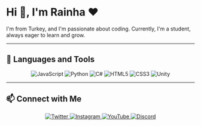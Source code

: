 # Hi 👋, I'm Rainha ❤️

I'm from Turkey, and I'm passionate about coding. Currently, I'm a student, always eager to learn and grow.

---

## 🚀 Languages and Tools

<p align="center">
  <img src="https://img.shields.io/badge/-JavaScript-F7DF1E?style=for-the-badge&logo=javascript&logoColor=black" alt="JavaScript" />
  <img src="https://img.shields.io/badge/-Python-3776AB?style=for-the-badge&logo=python&logoColor=white" alt="Python" />
  <img src="https://img.shields.io/badge/-C%23-239120?style=for-the-badge&logo=c-sharp&logoColor=white" alt="C#" />
  <img src="https://img.shields.io/badge/-HTML5-E34F26?style=for-the-badge&logo=html5&logoColor=white" alt="HTML5" />
  <img src="https://img.shields.io/badge/-CSS3-1572B6?style=for-the-badge&logo=css3&logoColor=white" alt="CSS3" />
  <img src="https://img.shields.io/badge/-Unity-000000?style=for-the-badge&logo=unity&logoColor=white" alt="Unity" />
</p>

---

## 📫 Connect with Me

<p align="center">
  <a href="https://twitter.com/rainha87">
    <img src="https://img.shields.io/badge/-Twitter-1DA1F2?style=for-the-badge&logo=twitter&logoColor=white" alt="Twitter" />
  </a>
  <a href="https://instagram.com/drienriacht">
    <img src="https://img.shields.io/badge/-Instagram-E4405F?style=for-the-badge&logo=instagram&logoColor=white" alt="Instagram" />
  </a>
  <a href="https://www.youtube.com/channel/syntagod">
    <img src="https://img.shields.io/badge/-YouTube-FF0000?style=for-the-badge&logo=youtube&logoColor=white" alt="YouTube" />
  </a>
  <a href="https://discord.com/908464652688711680">
    <img src="https://img.shields.io/badge/-Discord-5865F2?style=for-the-badge&logo=discord&logoColor=white" alt="Discord" />
  </a>
</p>



